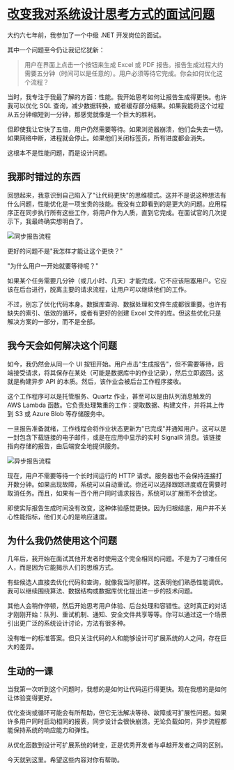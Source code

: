 # [改变我对系统设计思考方式的面试问题](https://www.milanjovanovic.tech/blog/the-interview-question-that-changed-how-i-think-about-system-design)

大约六七年前，我参加了一个中级 .NET 开发岗位的面试。

其中一个问题至今仍让我记忆犹新：

> 用户在界面上点击一个按钮来生成 Excel 或 PDF 报告。报告生成过程大约需要五分钟（时间可以是任意的）。用户必须等待它完成。你会如何优化这个流程？

当时，我专注于我最了解的方面：性能。我开始思考如何让报告生成得更快。也许我可以优化 SQL 查询，减少数据转换，或者缓存部分结果。如果我能将这个过程从五分钟缩短到一分钟，那感觉就像是一个巨大的胜利。

但即使我让它快了五倍，用户仍然需要等待。如果浏览器崩溃，他们会失去一切。如果网络中断，进程就会停止。如果他们关闭标签页，所有进度都会消失。

这根本不是性能问题，而是设计问题。

## 我那时错过的东西

回想起来，我意识到自己陷入了"让代码更快"的思维模式。这并不是说这种想法有什么问题，性能优化是一项宝贵的技能。我没有立即看到的是更大的问题。应用程序正在同步执行所有这些工作，将用户作为人质，直到它完成。在面试官的几次提示下，我最终确实想明白了。

![同步报告流程](https://www.milanjovanovic.tech/blogs/mnw_165/sync_reporting_flow.png?imwidth=3840)

更好的问题不是"我怎样才能让这个更快？"

"为什么用户一开始就要等待呢？"

如果某个任务需要几分钟（或几小时、几天）才能完成，它不应该阻塞用户。它应该在后台进行，脱离主要的请求流程，让用户可以继续他们的工作。

不过，别忘了优化代码本身。数据库查询、数据处理和文件生成都很重要。也许有缺失的索引、低效的循环，或者有更好的创建 Excel 文件的库。但这些优化只是解决方案的一部分，而不是全部。

## 我今天会如何解决这个问题

如今，我仍然会从同一个 UI 按钮开始。用户点击"生成报告"，但不需要等待，后端接受请求，将其保存在某处（可能是数据库中的作业记录），然后立即返回。这就是构建异步 API 的本质。然后，该作业会被后台工作程序接收。

这个工作程序可以是托管服务、Quartz 作业，甚至可以是由队列消息触发的 AWS Lambda 函数。它负责处理繁重的工作：提取数据、构建文件，并将其上传到 S3 或 Azure Blob 等存储服务中。

一旦报告准备就绪，工作线程会将作业状态更新为"已完成"并通知用户。这可以是一封包含下载链接的电子邮件，或是在应用中显示的实时 SignalR 消息。该链接指向存储的报告，由后端安全地提供服务。

![异步报告流程](https://www.milanjovanovic.tech/blogs/mnw_165/async_reporting_flow.png?imwidth=3840)

现在，用户不需要等待一个长时间运行的 HTTP 请求。服务器也不会保持连接打开数分钟。如果出现故障，系统可以自动重试。你还可以选择跟踪进度或在需要时取消任务。而且，如果有一百个用户同时请求报告，系统可以扩展而不会锁定。

即使实际报告生成时间没有改变，这种体验感觉更快。因为归根结底，用户并不关心性能指标，他们关心的是响应速度。

## 为什么我仍然使用这个问题

几年后，我开始在面试其他开发者时使用这个完全相同的问题。不是为了刁难任何人，而是因为它能揭示人们的思维方式。

有些候选人直接去优化代码和查询，就像我当时那样。这表明他们熟悉性能调优。我可以继续围绕算法、数据结构或数据库优化提出进一步的技术问题。

其他人会稍作停顿，然后开始思考用户体验、后台处理和容错性。这时真正的对话才刚刚开始：队列、重试机制、通知、安全文件共享等等。你可以通过这一个场景引出更广泛的系统设计讨论，方法有很多种。

没有唯一的标准答案。但只关注代码的人和能够设计可扩展系统的人之间，存在巨大的差异。

## 生动的一课

当我第一次听到这个问题时，我想的是如何让代码运行得更快。现在我想的是如何让体验变得更好。

优化查询或循环可能会有所帮助，但它无法解决等待、故障或可扩展性问题。如果许多用户同时启动相同的报表，同步设计会很快崩溃。无论负载如何，异步流程都能保持系统的响应能力和弹性。

从优化函数到设计可扩展系统的转变，正是优秀开发者与卓越开发者之间的区别。

今天就到这里。希望这些内容对你有帮助。
